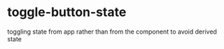 # toggle-button-state
toggling state from app rather than from the component to avoid derived state
